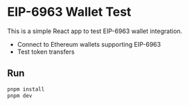 # EIP-6963 Wallet Test

This is a simple React app to test EIP-6963 wallet integration.

- Connect to Ethereum wallets supporting EIP-6963
- Test token transfers

## Run

```bash
pnpm install
pnpm dev
```
